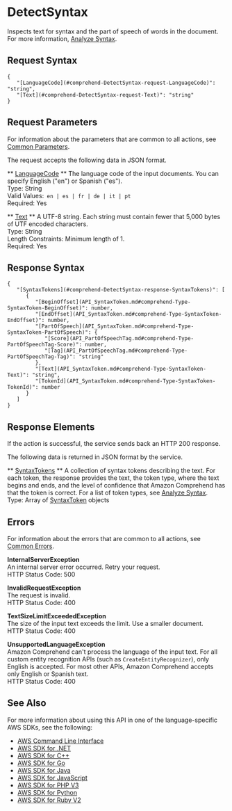 # DetectSyntax<a name="API_DetectSyntax"></a>

Inspects text for syntax and the part of speech of words in the document\. For more information, [Analyze Syntax](how-syntax.md)\.

## Request Syntax<a name="API_DetectSyntax_RequestSyntax"></a>

```
{
   "[LanguageCode](#comprehend-DetectSyntax-request-LanguageCode)": "string",
   "[Text](#comprehend-DetectSyntax-request-Text)": "string"
}
```

## Request Parameters<a name="API_DetectSyntax_RequestParameters"></a>

For information about the parameters that are common to all actions, see [Common Parameters](CommonParameters.md)\.

The request accepts the following data in JSON format\.

 ** [LanguageCode](#API_DetectSyntax_RequestSyntax) **   <a name="comprehend-DetectSyntax-request-LanguageCode"></a>
The language code of the input documents\. You can specify English \("en"\) or Spanish \("es"\)\.  
Type: String  
Valid Values:` en | es | fr | de | it | pt`   
Required: Yes

 ** [Text](#API_DetectSyntax_RequestSyntax) **   <a name="comprehend-DetectSyntax-request-Text"></a>
A UTF\-8 string\. Each string must contain fewer that 5,000 bytes of UTF encoded characters\.  
Type: String  
Length Constraints: Minimum length of 1\.  
Required: Yes

## Response Syntax<a name="API_DetectSyntax_ResponseSyntax"></a>

```
{
   "[SyntaxTokens](#comprehend-DetectSyntax-response-SyntaxTokens)": [ 
      { 
         "[BeginOffset](API_SyntaxToken.md#comprehend-Type-SyntaxToken-BeginOffset)": number,
         "[EndOffset](API_SyntaxToken.md#comprehend-Type-SyntaxToken-EndOffset)": number,
         "[PartOfSpeech](API_SyntaxToken.md#comprehend-Type-SyntaxToken-PartOfSpeech)": { 
            "[Score](API_PartOfSpeechTag.md#comprehend-Type-PartOfSpeechTag-Score)": number,
            "[Tag](API_PartOfSpeechTag.md#comprehend-Type-PartOfSpeechTag-Tag)": "string"
         },
         "[Text](API_SyntaxToken.md#comprehend-Type-SyntaxToken-Text)": "string",
         "[TokenId](API_SyntaxToken.md#comprehend-Type-SyntaxToken-TokenId)": number
      }
   ]
}
```

## Response Elements<a name="API_DetectSyntax_ResponseElements"></a>

If the action is successful, the service sends back an HTTP 200 response\.

The following data is returned in JSON format by the service\.

 ** [SyntaxTokens](#API_DetectSyntax_ResponseSyntax) **   <a name="comprehend-DetectSyntax-response-SyntaxTokens"></a>
A collection of syntax tokens describing the text\. For each token, the response provides the text, the token type, where the text begins and ends, and the level of confidence that Amazon Comprehend has that the token is correct\. For a list of token types, see [Analyze Syntax](how-syntax.md)\.  
Type: Array of [SyntaxToken](API_SyntaxToken.md) objects

## Errors<a name="API_DetectSyntax_Errors"></a>

For information about the errors that are common to all actions, see [Common Errors](CommonErrors.md)\.

 **InternalServerException**   
An internal server error occurred\. Retry your request\.  
HTTP Status Code: 500

 **InvalidRequestException**   
The request is invalid\.  
HTTP Status Code: 400

 **TextSizeLimitExceededException**   
The size of the input text exceeds the limit\. Use a smaller document\.  
HTTP Status Code: 400

 **UnsupportedLanguageException**   
Amazon Comprehend can't process the language of the input text\. For all custom entity recognition APIs \(such as `CreateEntityRecognizer`\), only English is accepted\. For most other APIs, Amazon Comprehend accepts only English or Spanish text\.   
HTTP Status Code: 400

## See Also<a name="API_DetectSyntax_SeeAlso"></a>

For more information about using this API in one of the language\-specific AWS SDKs, see the following:
+  [AWS Command Line Interface](https://docs.aws.amazon.com/goto/aws-cli/comprehend-2017-11-27/DetectSyntax) 
+  [AWS SDK for \.NET](https://docs.aws.amazon.com/goto/DotNetSDKV3/comprehend-2017-11-27/DetectSyntax) 
+  [AWS SDK for C\+\+](https://docs.aws.amazon.com/goto/SdkForCpp/comprehend-2017-11-27/DetectSyntax) 
+  [AWS SDK for Go](https://docs.aws.amazon.com/goto/SdkForGoV1/comprehend-2017-11-27/DetectSyntax) 
+  [AWS SDK for Java](https://docs.aws.amazon.com/goto/SdkForJava/comprehend-2017-11-27/DetectSyntax) 
+  [AWS SDK for JavaScript](https://docs.aws.amazon.com/goto/AWSJavaScriptSDK/comprehend-2017-11-27/DetectSyntax) 
+  [AWS SDK for PHP V3](https://docs.aws.amazon.com/goto/SdkForPHPV3/comprehend-2017-11-27/DetectSyntax) 
+  [AWS SDK for Python](https://docs.aws.amazon.com/goto/boto3/comprehend-2017-11-27/DetectSyntax) 
+  [AWS SDK for Ruby V2](https://docs.aws.amazon.com/goto/SdkForRubyV2/comprehend-2017-11-27/DetectSyntax) 